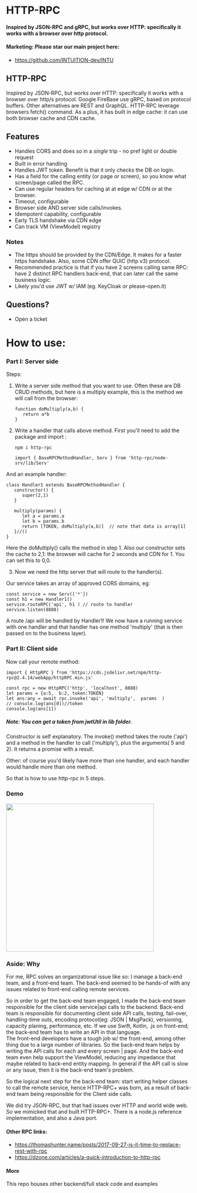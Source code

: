 ﻿
# HTTP-RPC

#### Inspired by JSON-RPC and gRPC, but works over HTTP: specifically it works with a browser over http protocol.

#### Marketing: Please star our main project here:
- https://github.com/INTUITION-dev/INTU

## HTTP-RPC

Inspired by JSON-RPC, but works over HTTP: specifically it works with a browser over http/s protocol. Google FireBase use gRPC, based on protocol buffers.  Other alternatives are REST and GraphQL.
HTTP-RPC leverage browsers fetch() command. As a plus, it has built in edge cache: it can use both browser cache and CDN cache.


## Features 

- Handles CORS and does so in a *single* trip - no pref light or double request
- Built in error handling
- Handles JWT token. Benefit is that it only checks the DB on login.
- Has a field for the calling entity (or page or screen), so you know what screen/page called the RPC. 
- Can use regular headers for caching at at edge w/ CDN or at the browser.
- Timeout, configurable
- Browser side AND server side calls/invokes.
- Idempotent capability, configurable
- Early TLS handshake via CDN edge
- Can track VM (ViewModel) registry

### Notes
- The https should be provided by the CDN/Edge. It makes for a faster https handshake. Also, some CDN offer QUIC (http v3) protocol.
- Recommended practice is that if you have 2 screens calling same RPC: have 2 distinct RPC handlers back-end, that can later call the
same business logic.
- Likely you'd use JWT w/ IAM  (eg. KeyCloak or please-open.it)

## Questions?
- Open a ticket

# How to use:

### Part I: Server side

Steps:

1. Write a server side method that you want to use. Often these are DB CRUD methods, but here is a multiply example, this is the method we will call from the browser:

   ```
   function doMultiply(a,b) {
      return a*b
   }
   ```

2. Write a handler that calls above method. First you'll need to add the package and import :

   ```
   npm i http-rpc
   
   import { BaseRPCMethodHandler, Serv } from 'http-rpc/node-srv/lib/Serv'
   ```

And an example handler:

   ```
   class Handler1 extends BaseRPCMethodHandler {
      constructor() {
         super(2,1) 
      }

      multiply(params) {
         let a = params.a
         let b = params.b
         return [TOKEN, doMultiply(a,b)]  // note that data is array[1]
      }//()
   }
   ```

Here the doMultiply() calls the method in step 1.
Also our constructor sets the cache to 2,1: the browser will cache for 2 seconds and CDN for 1. You can set this to 0,0.

3. Now we need the http server that will route to the handler(s).

Our service takes an array of approved CORS domains, eg:

   ```
   const service = new Serv(['*'])
   const h1 = new Handler1()
   service.routeRPC('api', h1 ) // route to handler
   service.listen(8888)
   ```

A route /api will be handled by Handler1!
We now have a running service with one handler and that handler has one method 'multiply' (that is then passed on to the business layer).


### Part II: Client side

 Now call your remote method:

   ```
   import { HttpRPC } from 'https://cdn.jsdelivr.net/npm/http-rpc@2.4.14/webApp/httpRPC.min.js'

   const rpc = new HttpRPC('http', 'localhost', 8888)
   let params = {a:5,  b:2, token:TOKEN}
   let ans:any = await rpc.invoke('api', 'multiply',  params  )
   // console.log(ans[0])//token
   console.log(ans[1])

   ```
##### Note: You can get a token from jwtUtil in lib folder.

Constructor is self explanatory. 
The invoke() method takes the route ('api') and a method in the handler to call ('multiply'), plus the arguments( 5 and 2).
It returns a promise with a result.

Other: of course you'd likely have more than one handler, and each handler would handle more than one method.

So that is how to use http-rpc in 5 steps.


### Demo

[<img src="http://img.youtube.com/vi/FYZqz-AvwRo/0.jpg" width="400"/>](http://www.youtube.com/watch?v=FYZqz-AvwRo)



### Aside: Why 

For me, RPC solves an organizational issue like so: I manage a back-end team, and a front-end team.
The back-end seemed to be hands-of with any issues related to front-end calling remote services.

So in order to get the back-end team engaged, I made the back-end team responsible for the client side service|api calls to the backend.
Back-end team is responsible for documenting client side API calls, testing, fail-over, handling-time outs, encoding protocol(eg: JSON | MsgPack), versioning, 
capacity planing, performance, etc. If we use Swift, Kotlin, .js on front-end; the back-end team has to write an API in that language. </br>
The front-end developers have a tough job w/ the front-end, among other thing due to a large number of libraries.  So the back-end team helps by writing the API calls
for each and every screen | page.
And the back-end team even help support the ViewModel, reducing any impedance that maybe related to back-end entity mapping. In general if the API call is slow or any issue,
then it is the back-end team's problem. 

So the logical next step for the back-end team: start writing helper classes to call the remote service, hence HTTP-RPC+ was born, as a result of back-end 
team being responsible for the Client side calls.

We did try JSON-RPC, but that had issues over HTTP and world wide web. So we mimicked that and built HTTP-RPC+. There is a node.js reference implementation, and also a Java port.

#### Other RPC links:
- https://thomashunter.name/posts/2017-09-27-is-it-time-to-replace-rest-with-rpc
- https://dzone.com/articles/a-quick-introduction-to-http-rpc


#### More

This repo houses other backend/full stack code and examples
